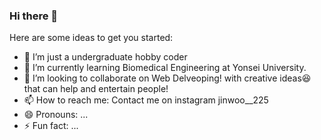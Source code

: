 ### Hi there 👋

Here are some ideas to get you started:

- 🔭 I’m just a undergraduate hobby coder
- 🌱 I’m currently learning Biomedical Engineering at Yonsei University.
- 👯 I’m looking to collaborate on Web Delveoping! with creative ideas😆 that can help and entertain people!
- 📫 How to reach me: Contact me on instagram jinwoo__225
- 😄 Pronouns: ...
- ⚡ Fun fact: ...

